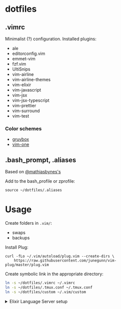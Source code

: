 # dotfiles

## .vimrc
Minimalist (?) configuration.
Installed plugins:
* ale
* editorconfig.vim
* emmet-vim
* fzf.vim
* UltiSnips
* vim-airline
* vim-airline-themes
* vim-elixir
* vim-javascript
* vim-jsx
* vim-jsx-typescript
* vim-prettier
* vim-surround
* vim-test

### Color schemes
* [gruvbox](https://github.com/morhetz/gruvbox)
* [vim-one](https://github.com/rakr/vim-one)

## .bash_prompt, .aliases
Based on [@mathiasbynes's](https://github.com/mathiasbynens/dotfiles)

Add to the bash_profile or zprofile:
```
source ~/dotfiles/.aliases
```


# Usage
Create folders in `.vim/`:
* swaps
* backups

Install Plug:
```
curl -fLo ~/.vim/autoload/plug.vim --create-dirs \
    https://raw.githubusercontent.com/junegunn/vim-plug/master/plug.vim
```

Create symbolic link in the appropriate directory:
```bash
ln -s ~/dotfiles/.vimrc ~/.vimrc
ln -s ~/dotfiles/.tmux.conf ~/.tmux.conf
ln -s ~/dotfiles/custom ~/.vim/custom
```

<details>
  <summary>
  Elixir Language Server setup
  </summary

1. git clone https://github.com/elixir-lsp/elixir-ls.git
2. cd elixir-ls
3. mix deps.get
4. mix compile
5. MIX_ENV=prod mix elixir_ls.release
</details>
